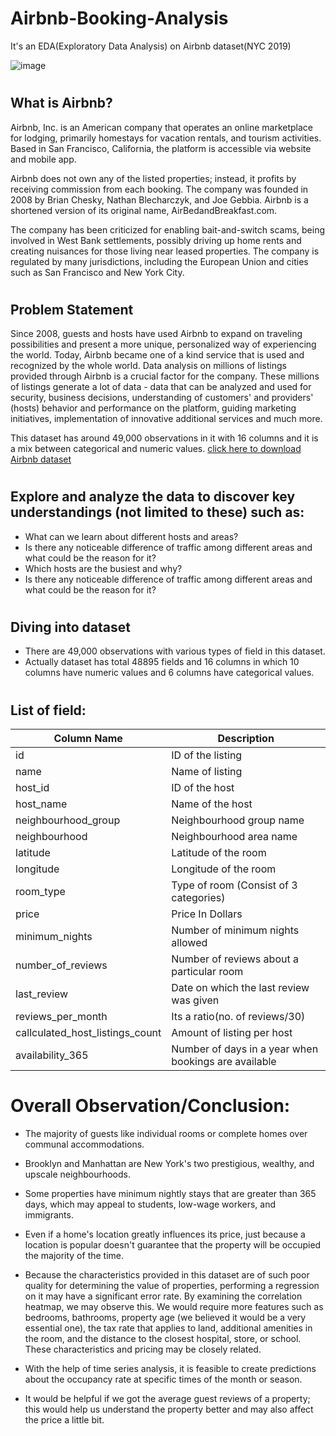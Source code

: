# Airbnb-Booking-Analysis

It's an EDA(Exploratory Data Analysis) on Airbnb dataset(NYC 2019)


![image](https://user-images.githubusercontent.com/120264629/209119207-6e182fed-1af2-4711-a100-f4b7fb04fe74.png)

# <h2> What is Airbnb?
  
  Airbnb, Inc. is an American company that operates an online marketplace for lodging, primarily homestays for vacation rentals, and tourism activities. Based in San Francisco, California, the platform is accessible via website and mobile app.

Airbnb does not own any of the listed properties; instead, it profits by receiving commission from each booking. The company was founded in 2008 by Brian Chesky, Nathan Blecharczyk, and Joe Gebbia. Airbnb is a shortened version of its original name, AirBedandBreakfast.com.

The company has been criticized for enabling bait-and-switch scams, being involved in West Bank settlements, possibly driving up home rents and creating nuisances for those living near leased properties. The company is regulated by many jurisdictions, including the European Union and cities such as San Francisco and New York City.
  
# <h2> Problem Statement
  
  Since 2008, guests and hosts have used Airbnb to expand on traveling possibilities and present a more unique, personalized way of experiencing the world. Today, Airbnb became one of a kind service that is used and recognized by the whole world. Data analysis on millions of listings provided through Airbnb is a crucial factor for the company. These millions of listings generate a lot of data - data that can be analyzed and used for security, business decisions, understanding of customers' and providers' (hosts) behavior and performance on the platform, guiding marketing initiatives, implementation of innovative additional services and much more.

This dataset has around 49,000 observations in it with 16 columns and it is a mix between categorical and numeric values. [click here to download Airbnb dataset](https://drive.google.com/file/d/1ioU5r9KEYSfwgfUi22SclVkx4l1a_8ou/view)
  
# <h2> Explore and analyze the data to discover key understandings (not limited to these) such as:
 
  * What can we learn about different hosts and areas?
  * Is there any noticeable difference of traffic among different areas and what could be the reason for it?
  * Which hosts are the busiest and why?
  * Is there any noticeable difference of traffic among different areas and what could be the reason for it?
  
  # <h2> Diving into dataset
  
  * There are 49,000 observations with various types of field in this dataset.
  * Actually dataset has total 48895 fields and 16 columns in which 10 columns have numeric values and 6 columns have categorical values.

# <h2> List of field:
  
  | Column Name | Description |
  |-------------|-------------|
  |   id        |ID of the listing|
  |name         | Name of listing |
  |host_id      | 	ID of the host|
  |host_name    | 	Name of the host|
  |neighbourhood_group| 	Neighbourhood group name|
  |neighbourhood | 	Neighbourhood area name |
  |latitude     | 	Latitude of the room|
  |longitude    | 	Longitude of the room|
|room_type|	Type of room (Consist of 3 categories)|
|price	|Price In Dollars|
|minimum_nights|	Number of minimum nights allowed|
|number_of_reviews	|Number of reviews about a particular room|
|last_review	|Date on which the last review was given|
|reviews_per_month|	Its a ratio(no. of reviews/30)|
|callculated_host_listings_count|	Amount of listing per host|
|availability_365|	Number of days in a year when bookings are available|

# Overall Observation/Conclusion:

* The majority of guests like individual rooms or complete homes over communal accommodations.

* Brooklyn and Manhattan are New York's two prestigious, wealthy, and upscale neighbourhoods.

* Some properties have minimum nightly stays that are greater than 365 days, which may appeal to students, low-wage workers, and immigrants.

* Even if a home's location greatly influences its price, just because a location is popular doesn't guarantee that the property will be occupied the majority of the time.

* Because the characteristics provided in this dataset are of such poor quality for determining the value of properties, performing a regression on it may have a significant error rate. By examining the correlation heatmap, we may observe this. We would require more features such as bedrooms, bathrooms, property age (we believed it would be a very essential one), the tax rate that applies to land, additional amenities in the room, and the distance to the closest hospital, store, or school. These characteristics and pricing may be closely related.

* With the help of time series analysis, it is feasible to create predictions about the occupancy rate at specific times of the month or season.

* It would be helpful if we got the average guest reviews of a property; this would help us understand the property better and may also affect the price a little bit.

